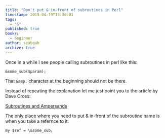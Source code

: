 ```yaml
---
title: "Don't put & in-front of subroutines in Perl"
timestamp: 2015-04-19T13:30:01
tags:
  - "&"
published: true
books:
  - beginner
author: szabgab
archive: true
---
```



Once in a while I see people calling subroutines in perl like this:

```
&some_sub($param);
```

That `&amp;` character at the beginning should not be there.


Instead of repeating the explanation let me just point you to the article by Dave Cross:

[Subroutines and Ampersands](http://perlhacks.com/2015/04/subroutines-and-ampersands/)

The only place where you need to put &amp; in-front of the subroutine name is when you take a refernce to it:

```
my $ref = \&some_sub;
```

